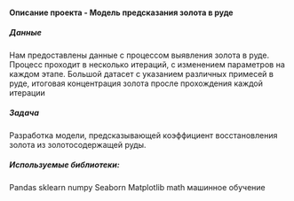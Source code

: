 #### Описание проекта - Модель предсказания золота в руде

##### Данные
Нам предоставлены данные с процессом выявления золота в руде. Процесс проходит в несколько итераций, с изменением параметров на каждом этапе. Большой датасет с указанием различных примесей в руде, итоговая концентрация золота просле прохождения каждой итерации

##### Задача
Разработка модели, предсказывающей коэффициент восстановления золота из золотосодержащей руды.

##### Используемые библиотеки:
Pandas
sklearn
numpy
Seaborn
Matplotlib
math
машинное обучение